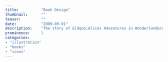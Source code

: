 ```yaml
---
title:			"Book Design"
thumbnail:		""
teaser:			""
date:			"2009-09-01"
description:	"The story of &ldquo;Alices Adventures in Wonderland&raquo; written by Lewis Carrol."
prominence:		1
categories:
- "illustration"
- "books"
- "icons"
---
```


